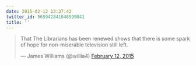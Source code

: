 ```yaml
---
date: 2015-02-12 13:37:42
twitter_id: 565942841046999041
title: ''
---
```


<blockquote class="twitter-tweet"><p lang="en" dir="ltr">That The Librarians has been renewed shows that there is some spark of hope for non-miserable television still left.</p>&mdash; James Williams (@willia4) <a href="https://twitter.com/willia4/status/565931502643322880?ref_src=twsrc%5Etfw">February 12, 2015</a></blockquote>
<script async src="https://platform.twitter.com/widgets.js" charset="utf-8"></script>
